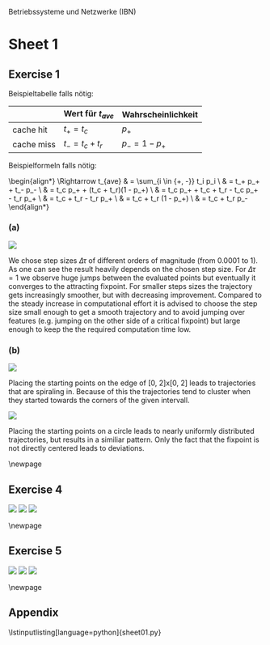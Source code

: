 Betriebssysteme und Netzwerke (IBN)

# Sheet 1

## Exercise 1

Beispieltabelle falls nötig:

|            | Wert für $t_{ave}$ | Wahrscheinlichkeit |
| ---------- | ------------------ | ------------------ |
| cache hit  | $t_+ = t_c$        | $p_+$              |
| cache miss | $t_- = t_c + t_r$  | $p_- = 1 - p_+$    |

Beispielformeln falls nötig:

\begin{align*}
\Rightarrow t_{ave} & = \sum_{i \in \{+, -\}} t_i p_i \\
                    & = t_+ p_+ + t_- p_- \\
                    & = t_c p_+ + (t_c + t_r)(1 - p_+) \\
                    & = t_c p_+ + t_c + t_r - t_c p_+ - t_r p_+ \\
                    & = t_c + t_r - t_r p_+ \\
                    & = t_c + t_r (1 - p_+) \\
                    & = t_c + t_r p_-
\end{align*}

### (a)

![](sheet01_ex1a.png)

We chose step sizes $\Delta\tau$ of different orders of magnitude (from 0.0001 to 1). As one can see the result heavily depends on the chosen step size. For $\Delta\tau = 1$ we observe huge jumps between the evaluated points but eventually it converges to the attracting fixpoint. For smaller steps sizes the trajectory gets increasingly smoother, but with decreasing improvement. Compared to the steady increase in computational effort it is advised to choose the step size small enough to get a smooth trajectory and to avoid jumping over features (e.g. jumping on the other side of a critical fixpoint) but large enough to keep the the required computation time low.

### (b)

![](sheet01_ex1bsquare.png)

Placing the starting points on the edge of [0, 2]x[0, 2] leads to trajectories that are spiraling in. Because of this the trajectories tend to cluster when they started towards the corners of the given intervall.

![](sheet01_ex1bcircle.png)

Placing the starting points on a circle leads to nearly uniformly distributed trajectories, but results in a similiar pattern. Only the fact that the fixpoint is not directly centered leads to deviations.

\newpage

## Exercise 4

![](sheet01_ex4_mu=-1.png)
![](sheet01_ex4_mu=0.png)
![](sheet01_ex4_mu=1.png)

\newpage

## Exercise 5

![](sheet01_ex5_mu=-1.png)
![](sheet01_ex5_mu=0.png)
![](sheet01_ex5_mu=1.png)

\newpage

## Appendix

\lstinputlisting[language=python]{sheet01.py}
